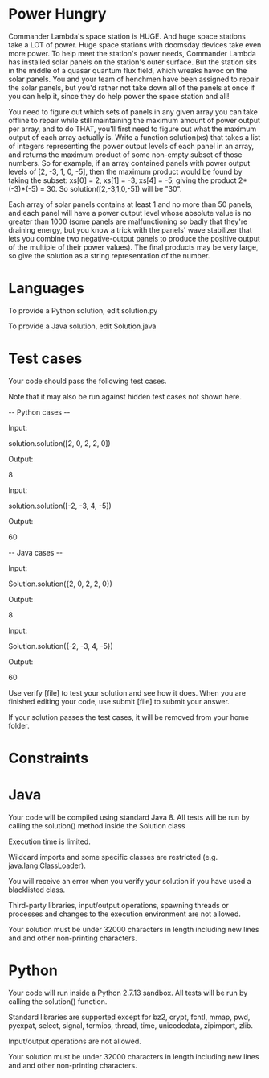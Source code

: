 Power Hungry
============

Commander Lambda's space station is HUGE. And huge space stations take a LOT of power. Huge space stations with doomsday devices take even more power. 
To help meet the station's power needs, Commander Lambda has installed solar panels on the station's outer surface. 
But the station sits in the middle of a quasar quantum flux field, which wreaks havoc on the solar panels. 
You and your team of henchmen have been assigned to repair the solar panels, but you'd rather not take down all of the panels at once if you can help it, 
since they do help power the space station and all!

You need to figure out which sets of panels in any given array you can take offline to repair while still maintaining the maximum amount of power output per array, 
and to do THAT, you'll first need to figure out what the maximum output of each array actually is. 
Write a function solution(xs) that takes a list of integers representing the power output levels of each panel in an array, and 
returns the maximum product of some non-empty subset of those numbers. So for example, if an array contained panels with power output levels of [2, -3, 1, 0, -5], 
then the maximum product would be found by taking the subset: xs[0] = 2, xs[1] = -3, xs[4] = -5, giving the product 2*(-3)*(-5) = 30.  So solution([2,-3,1,0,-5]) will be "30".

Each array of solar panels contains at least 1 and no more than 50 panels, and each panel will have a power output level 
whose absolute value is no greater than 1000 (some panels are malfunctioning so badly that they're draining energy, 
but you know a trick with the panels' wave stabilizer that lets you combine two negative-output panels to produce the positive output of the multiple of their power values). 
The final products may be very large, so give the solution as a string representation of the number.

Languages
=========

To provide a Python solution, edit solution.py

To provide a Java solution, edit Solution.java

Test cases
==========
Your code should pass the following test cases.

Note that it may also be run against hidden test cases not shown here.

-- Python cases --

Input:

solution.solution([2, 0, 2, 2, 0])

Output:

8

Input:

solution.solution([-2, -3, 4, -5])

Output:

60

-- Java cases --

Input:

Solution.solution({2, 0, 2, 2, 0})

Output:

8

Input:

Solution.solution({-2, -3, 4, -5})

Output:

60

Use verify [file] to test your solution and see how it does. When you are finished editing your code, use submit [file] to submit your answer. 

If your solution passes the test cases, it will be removed from your home folder.

Constraints
============

Java
====
Your code will be compiled using standard Java 8. All tests will be run by calling the solution() method inside the Solution class

Execution time is limited.

Wildcard imports and some specific classes are restricted (e.g. java.lang.ClassLoader). 

You will receive an error when you verify your solution if you have used a blacklisted class.

Third-party libraries, input/output operations, spawning threads or processes and changes to the execution environment are not allowed.

Your solution must be under 32000 characters in length including new lines and and other non-printing characters.

Python
======
Your code will run inside a Python 2.7.13 sandbox. All tests will be run by calling the solution() function.

Standard libraries are supported except for bz2, crypt, fcntl, mmap, pwd, pyexpat, select, signal, termios, thread, time, unicodedata, zipimport, zlib.

Input/output operations are not allowed.

Your solution must be under 32000 characters in length including new lines and and other non-printing characters.
